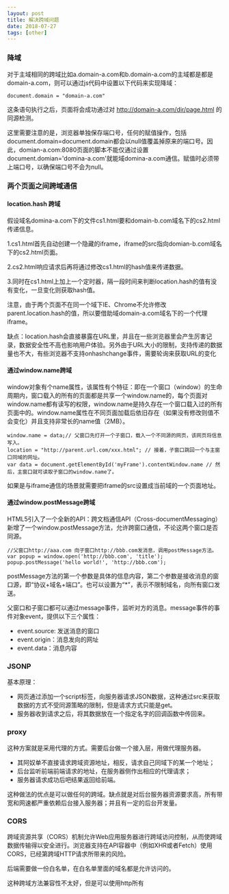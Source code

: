 ```yaml
---
layout: post
title: 解决跨域问题
date: 2018-07-27
tags: [other]
---
```


### 降域

对于主域相同的跨域比如a.domain-a.com和b.domain-a.com的主域都是都是domain-a.com，则可以通过js代码中设置以下代码来实现降域：

    document.domain = "domain-a.com"

这条语句执行之后，页面将会成功通过对       http://domain-a.com/dir/page.html 的同源检测。

这里需要注意的是，浏览器单独保存端口号，任何的赋值操作，包括document.domain=document.domain都会以null值覆盖掉原来的端口号。因此，domian-a.com:8080页面的脚本不能仅通过设置document.domian='domina-a.com'就能域domina-a.com通信。赋值时必须带上端口号，以确保端口号不会为null。


### 两个页面之间跨域通信

#### location.hash 跨域

假设域名domina-a.com下的文件cs1.html要和domain-b.com域名下的cs2.html传递信息。

1.cs1.html首先自动创建一个隐藏的iframe，iframe的src指向domian-b.com域名下的cs2.html页面。

2.cs2.html响应请求后再将通过修改cs1.html的hash值来传递数据。

3.同时在cs1.html上加上一个定时器，隔一段时间来判断location.hash的值有没有变化，一旦变化则获取hash值。

注意，由于两个页面不在同一个域下IE、Chrome不允许修改parent.location.hash的值，所以要借助域domain-a.com域名下的一个代理iframe。

缺点：location.hash会直接暴露在URL里，并且在一些浏览器里会产生厉害记录，数据安全性不高也影响用户体验。另外由于URL大小的限制，支持传递的数据量也不大，有些浏览器不支持onhashchange事件，需要轮询来获取URL的变化

#### 通过window.name跨域

window对象有个name属性，该属性有个特征：即在一个窗口（window）的生命周期内，窗口载入的所有的页面都是共享一个window.name的，每个页面对window.name都有读写的权限，window.name是持久存在一个窗口载入过的所有页面中的。window.name属性在不同页面加载后依旧存在（如果没有修改则值不会变化）并且支持非常长的name值（2MB）。

    window.name = data;// 父窗口先打开一个子窗口，载入一个不同源的网页，该网页将信息写入。
    location = "http://parent.url.com/xxx.html"; // 接着，子窗口跳回一个与主窗口同域的网址。
    var data = document.getElementById('myFrame').contentWindow.name // 然后，主窗口就可读取子窗口的window.name了。

如果是与iframe通信的场景就需要把iframe的src设置成当前域的一个页面地址。

#### 通过window.postMessage跨域

HTML5引入了一个全新的API：跨文档通信API（Cross-documentMessaging）新增了一个window.postMessage方法，允许跨窗口通信，不论这两个窗口是否同源。

    //父窗口http://aaa.com 向子窗口http://bbb.com发消息，调用postMessage方法。
    var popup = window.open('http://bbb.com', 'title');
    popup.postMessage('hello world!', 'http://bbb.com');

postMessage方法的第一个参数是具体的信息内容，第二个参数是接收消息的窗口源，即“协议+域名+端口”。也可以设置为“*”，表示不限制域名，向所有窗口发送。

父窗口和子窗口都可以通过message事件，监听对方的消息。message事件的事件对象event，提供以下三个属性：

- event.source: 发送消息的窗口
- event.origin：消息发向的网址
- event.data：消息内容

### JSONP

基本原理：

- 网页通过添加一个script标签，向服务器请求JSON数据，这种通过src来获取数据的方式不受同源策略的限制，但是请求方式只能是get。
- 服务器收到请求之后，将其数据放在一个指定名字的回调函数中传回来。

### proxy

这种方案就是采用代理的方式。需要后台做一个接入层，用做代理服务器。

- 其阿奴单不直接请求跨域资源地址，相反，请求自己同域下的某一个地址；
- 后台监听前端前端请求的地址，在服务器侧作出相应的代理请求；
- 服务器请求成功后吧结果返回给前端。

这种做法的优点是可以做任何的跨域。缺点就是对后台服务器资源要求高，所有带宽和网速都严重依赖后台接入服务器；并且有一定的后台开发量。

### CORS 

跨域资源共享（CORS）机制允许Web应用服务器进行跨域访问控制，从而使跨域数据传输得以安全进行。浏览器支持在API容器中（例如XHR或者Fetch）使用CORS，已经第跨域HTTP请求所带来的风险。

后端需要做一份白名单，在白名单里面的域名都是允许访问的。

这种跨域方法兼容性不太好，但是可以使用http所有